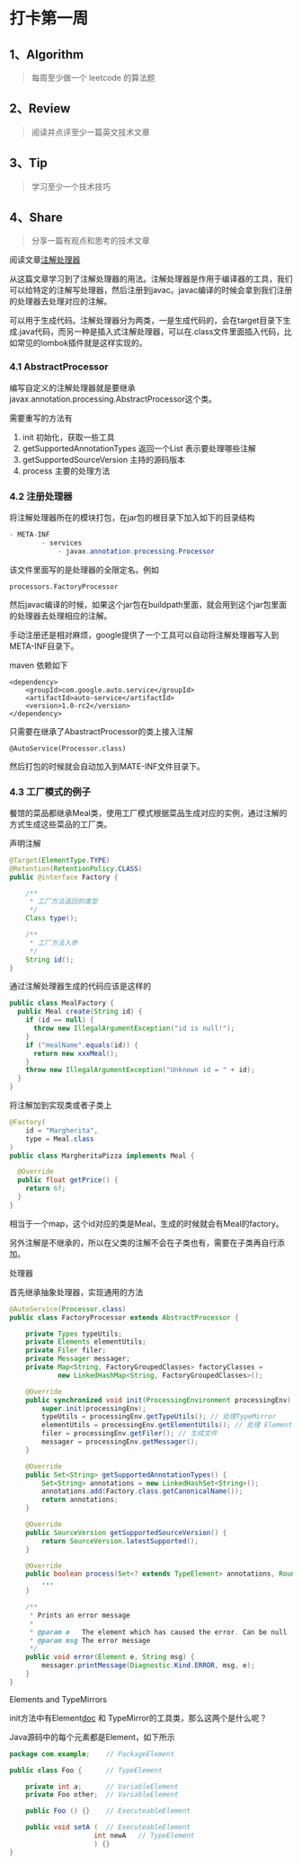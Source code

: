 # 打卡第一周

## 1、Algorithm

> 每周至少做一个 leetcode 的算法题

## 2、Review

> 阅读并点评至少一篇英文技术文章

## 3、Tip

> 学习至少一个技术技巧

## 4、Share

> 分享一篇有观点和思考的技术文章

阅读文章[注解处理器](http://hannesdorfmann.com/annotation-processing/annotationprocessing101)

从这篇文章学习到了注解处理器的用法。注解处理器是作用于编译器的工具，我们可以给特定的注解写处理器，然后注册到javac。javac编译的时候会拿到我们注册的处理器去处理对应的注解。

可以用于生成代码。注解处理器分为两类，一是生成代码的，会在target目录下生成.java代码，而另一种是插入式注解处理器，可以在.class文件里面插入代码，比如常见的lombok插件就是这样实现的。

### 4.1 AbstractProcessor

编写自定义的注解处理器就是要继承javax.annotation.processing.AbstractProcessor这个类。

需要重写的方法有

1. init 初始化，获取一些工具
2. getSupportedAnnotationTypes 返回一个List<String> 表示要处理哪些注解
3. getSupportedSourceVersion 主持的源码版本
4. process 主要的处理方法



### 4.2 注册处理器

将注解处理器所在的模块打包，在jar包的根目录下加入如下的目录结构

```java
- META-INF
		- services
			- javax.annotation.processing.Processor
```

该文件里面写的是处理器的全限定名。例如

```
processors.FactoryProcessor
```

然后javac编译的时候，如果这个jar包在buildpath里面，就会用到这个jar包里面的处理器去处理相应的注解。

手动注册还是相对麻烦，google提供了一个工具可以自动将注解处理器写入到META-INF目录下。

maven 依赖如下

```
<dependency>
    <groupId>com.google.auto.service</groupId>
    <artifactId>auto-service</artifactId>
    <version>1.0-rc2</version>
</dependency>
```

只需要在继承了AbastractProcessor的类上接入注解

```
@AutoService(Processor.class)
```

然后打包的时候就会自动加入到MATE-INF文件目录下。

### 4.3 工厂模式的例子

餐馆的菜品都继承Meal类，使用工厂模式根据菜品生成对应的实例，通过注解的方式生成这些菜品的工厂类。



声明注解

```java
@Target(ElementType.TYPE)
@Retention(RetentionPolicy.CLASS)
public @interface Factory {

    /**
     * 工厂方法返回的类型
     */
    Class type();

    /**
     * 工厂方法入参
     */
    String id();
}
```

通过注解处理器生成的代码应该是这样的

```java
public class MealFactory {
  public Meal create(String id) {
    if (id == null) {
      throw new IllegalArgumentException("id is null!");
    }
    if ("mealName".equals(id)) {
      return new xxxMeal();
    }
    throw new IllegalArgumentException("Unknown id = " + id);
  }
}
```

将注解加到实现类或者子类上

```java
@Factory(
    id = "Margherita",
    type = Meal.class  
)
public class MargheritaPizza implements Meal {

  @Override
  public float getPrice() {
    return 6f;
  }
}
```

相当于一个map，这个id对应的类是Meal，生成的时候就会有Meal的factory。

另外注解是不继承的，所以在父类的注解不会在子类也有，需要在子类再自行添加。



处理器

首先继承抽象处理器，实现通用的方法

```java
@AutoService(Processor.class)
public class FactoryProcessor extends AbstractProcessor {

    private Types typeUtils;
    private Elements elementUtils;
    private Filer filer;
    private Messager messager;
    private Map<String, FactoryGroupedClasses> factoryClasses =
            new LinkedHashMap<String, FactoryGroupedClasses>();

    @Override
    public synchronized void init(ProcessingEnvironment processingEnv) {
        super.init(processingEnv);
        typeUtils = processingEnv.getTypeUtils(); // 处理TypeMirror
        elementUtils = processingEnv.getElementUtils(); // 处理 Element
        filer = processingEnv.getFiler(); // 生成文件
        messager = processingEnv.getMessager(); 
    }

    @Override
    public Set<String> getSupportedAnnotationTypes() {
        Set<String> annotations = new LinkedHashSet<String>();
        annotations.add(Factory.class.getCanonicalName());
        return annotations;
    }

    @Override
    public SourceVersion getSupportedSourceVersion() {
        return SourceVersion.latestSupported();
    }

    @Override
    public boolean process(Set<? extends TypeElement> annotations, RoundEnvironment roundEnv) {
		...
    }

    /**
     * Prints an error message
     *
     * @param e   The element which has caused the error. Can be null
     * @param msg The error message
     */
    public void error(Element e, String msg) {
        messager.printMessage(Diagnostic.Kind.ERROR, msg, e);
    }
}
```



Elements and TypeMirrors

init方法中有Element[doc](https://docs.oracle.com/javase/8/docs/api/javax/lang/model/element/Element.html) 和  TypeMirror的工具类，那么这两个是什么呢？

Java源码中的每个元素都是Element，如下所示

```java
package com.example;	// PackageElement

public class Foo {		// TypeElement

	private int a;		// VariableElement
	private Foo other; 	// VariableElement

	public Foo () {} 	// ExecuteableElement

	public void setA ( 	// ExecuteableElement
	                 int newA	// TypeElement
	                 ) {}
}
```
